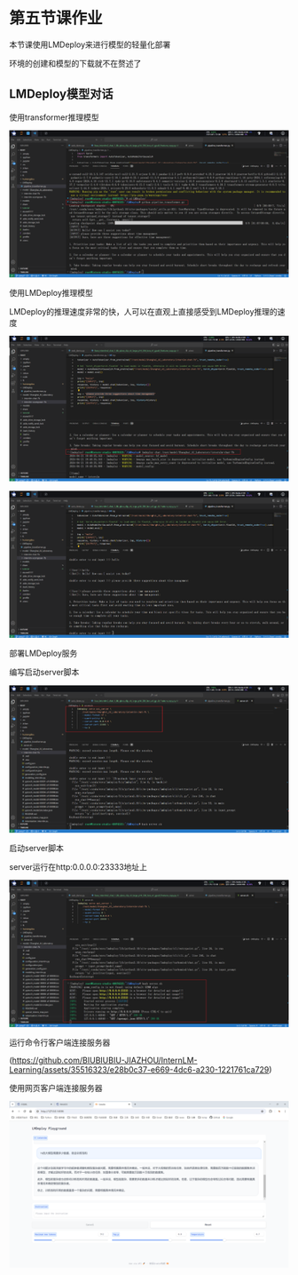 # 第五节课作业

本节课使用LMDeploy来进行模型的轻量化部署

环境的创建和模型的下载就不在赘述了

## LMDeploy模型对话

使用transformer推理模型

![image-20240421194630238](assets/image-20240421194630238.png)

使用LMDeploy推理模型

LMDeploy的推理速度非常的快，人可以在直观上直接感受到LMDeploy推理的速度

![image-20240421195851125](assets/image-20240421195851125.png)

![image-20240421200003521](assets/image-20240421200003521.png)

部署LMDeploy服务

编写启动server脚本

![image-20240421201046774](assets/image-20240421201046774.png)

启动server脚本

server运行在http:0.0.0.0:23333地址上

![image-20240421201342149](assets/image-20240421201342149.png)

运行命令行客户端连接服务器

(https://github.com/BIUBIUBIU-JIAZHOU/InternLM-Learning/assets/35516323/e28b0c37-e669-4dc6-a230-1221761ca729)

使用网页客户端连接服务器

![image-20240421205042784](assets/image-20240421205042784.png)



